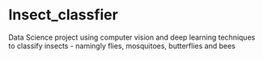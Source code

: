 # Insect_classfier

Data Science project using computer vision and deep learning techniques to classify insects - namingly flies, mosquitoes, butterflies and bees
